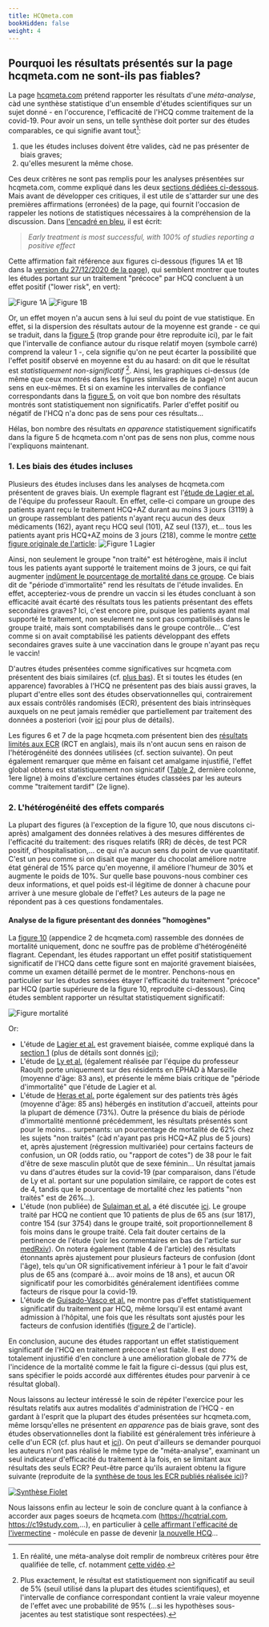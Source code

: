 ```yaml
---
title: HCQmeta.com
bookHidden: false
weight: 4
---
```


## **Pourquoi les résultats présentés sur la page hcqmeta.com ne sont-ils pas fiables?**

La page [hcqmeta.com](https://hcqmeta.com/) prétend rapporter les résultats d'une _méta-analyse_, càd une synthèse statistique d'un ensemble d'études scientifiques sur un sujet donné - en l'occurence, l'efficacité de l'HCQ comme traitement de la covid-19. Pour avoir un sens, un telle synthèse doit porter sur des études comparables, ce qui signifie avant tout[^def-metaan]:
 1. que les études incluses doivent être valides, càd ne pas présenter de biais graves; 
 2. qu'elles mesurent la même chose. 
 
[^def-metaan]: En réalité, une méta-analyse doit remplir de nombreux critères pour être qualifiée de telle, cf. notamment [cette vidéo](https://www.youtube.com/watch?v=hwE6HAg4o_8).
 
Ces deux critères ne sont pas remplis pour les analyses présentées sur hcqmeta.com, comme expliqué dans les deux [sections dédiées ci-dessous](hcqmeta/#1-les-biais-des-%c3%a9tudes-incluses).
Mais avant de développer ces critiques, il est utile de s'attarder sur une des premières affirmations (erronées) de la page, qui fournit l'occasion de rappeler les notions de statistiques nécessaires à la compréhension de la discussion. Dans [l'encadré en bleu](https://hcqmeta.com/), il est écrit:

> _Early treatment is most successful, with 100% of studies reporting a positive effect_

Cette affirmation fait référence aux figures ci-dessous (figures 1A et 1B dans la [version du 27/12/2020 de la page](https://archive.vn/SGefy)), qui semblent montrer que toutes les études portant sur un traitement "précoce" par HCQ concluent à un effet positif ("lower risk", en vert):

![Figure 1A](../hcqmeta1A.svg)
![Figure 1B](../hcqmeta1B.svg)


Or, un effet moyen n'a aucun sens à lui seul du point de vue statistique. En effet, si la dispersion des résultats autour de la moyenne est grande - ce qui se traduit, dans la [figure 5](https://archive.vn/SGefy/ee4763ee85d4afbfafe152f89df1fbcd15bb3ef6.svg) (trop grande pour être reproduite ici), par le fait que l'intervalle de confiance autour du risque relatif moyen (symbole carré) comprend la valeur 1 -, cela signifie qu'on ne peut écarter la possibilité que l'effet positif observé en moyenne est du au hasard: on dit que le résultat est _statistiquement non-significatif_ [^signifstat]. 
Ainsi, les graphiques ci-dessus (de même que ceux montrés dans les figures similaires de la page) n'ont aucun sens en eux-mêmes. Et si on examine les intervalles de confiance correspondants dans la [figure 5](https://archive.vn/SGefy/ee4763ee85d4afbfafe152f89df1fbcd15bb3ef6.svg), on voit que bon nombre des résultats montrés sont statistiquement non significatifs. Parler d'effet positif ou négatif de l'HCQ n'a donc pas de sens pour ces résultats... 

Hélas, bon nombre des résultats _en apparence_ statistiquement significatifs dans la figure 5 de hcqmeta.com n'ont pas de sens non plus, comme nous l'expliquons maintenant.

[^signifstat]: Plus exactement, le résultat est statistiquement non significatif au seuil de 5% (seuil utilisé dans la plupart des études scientifiques), et l'intervalle de confiance correspondant contient la vraie valeur moyenne de l'effet avec une probabilité de 95% (...si les hypothèses sous-jacentes au test statistique sont respectées).

### **1. Les biais des études incluses**

Plusieurs des études incluses dans les analyses de hcqmeta.com présentent de graves biais. Un exemple flagrant est l'[étude de Lagier et al.](https://www.sciencedirect.com/science/article/pii/S1477893920302817)  de l'équipe du professeur Raoult. En effet, celle-ci compare un groupe des patients ayant reçu le traitement HCQ+AZ durant au moins 3 jours (3119) à un groupe rassemblant des patients n'ayant reçu aucun des deux médicaments (162), ayant reçu HCQ seul (101), AZ seul (137), et... tous les patients ayant pris HCQ+AZ moins de 3 jours (218), comme le montre [cette figure originale de l'article](https://www.sciencedirect.com/science/article/pii/S1477893920302817#fig1):
![Figure 1 Lagier](../Lagier2020fig1.jpg)

Ainsi, non seulement le groupe "non traité"  est hétérogène, mais il inclut tous les patients ayant supporté le traitement moins de 3 jours, ce qui fait augmenter [indûment le pourcentage de mortalité dans ce groupe](https://www.clinicalmicrobiologyandinfection.com/article/S1198-743X(20)30613-3/fulltext).
Ce biais dit de "période d'immortalité" rend les résultats de l'étude invalides. En effet, accepteriez-vous de prendre un vaccin si les études concluant à son efficacité avait écarté des résultats tous les patients présentant des effets secondaires graves? Ici, c'est encore pire, puisque les patients ayant mal supporté le traitement, non seulement ne sont pas compatibilisés dans le groupe traité, mais sont comptabilisés dans le groupe contrôle... C'est comme si on avait comptabilisé les patients développant des effets secondaires graves suite à une vaccination dans le groupe n'ayant pas reçu le vaccin!

D'autres études présentées comme significatives sur hcqmeta.com présentent des biais similaires (cf. [plus bas](hcqmeta/#fig-morta)). Et si toutes les études (en apparence) favorables à l'HCQ ne présentent pas des biais aussi graves, la plupart d'entre elles sont des études observationnelles qui, contrairement aux essais contrôlés randomisés (ECR), présentent des biais intrinsèques auxquels on ne peut jamais remédier que partiellement par traitement des données a posteriori (voir [ici](remedes_faq/#obs-bias) pour plus de détails).

Les figures 6 et 7 de la page hcqmeta.com présentent bien des [résultats limités aux ECR](https://archive.vn/SGefy#rct) (RCT en anglais), mais ils n'ont aucun sens en raison de l'hétérogénéité des données utilisées (cf. section suivante). On peut également remarquer que même en faisant cet amalgame injustifié, l'effet global obtenu est statistiquement non signicatif ([Table 2](https://archive.vn/SGefy#table_positivestats2), dernière colonne, 1ere ligne) à moins d'exclure certaines études classées par les auteurs comme "traitement tardif" (2e ligne). 


### **2. L'hétérogénéité des effets comparés**

La plupart des figures (à l'exception de la figure 10, que nous discutons ci-après) amalgament des données relatives à des mesures différentes de l'efficacité du traitement: des risques relatifs (RR) de décès, de test PCR positif, d'hospitalisation,...
ce qui n'a aucun sens du point de vue quantitatif. C'est un peu comme si on disait que manger du chocolat améliore notre état général de 15% parce qu'en moyenne, il améliore l'humeur de 30% et augmente le poids de 10%. Sur quelle base pouvons-nous combiner ces deux informations, et quel poids est-il légitime de donner à chacune pour arriver à une mesure globale de l'effet? Les auteurs de la page ne répondent pas à ces questions fondamentales.

#### **Analyse de la figure présentant des données "homogènes"**

<a id="fig-morta"></a>
La [figure 10](https://archive.vn/SGefy/73f68e887ba3dce3f65db97f0c2364ed3201b762.svg) (appendice 2 de hcqmeta.com) rassemble des données de mortalité uniquement, donc ne souffre pas de problème d'hétérogénéité flagrant.
Cependant, les études rapportant un effet positif statistiquement significatif de l'HCQ dans cette figure sont en majorité gravement biaisées, comme un examen détaillé permet de le montrer. Penchons-nous en particulier sur les études sensées étayer l'efficacité du traitement "précoce" par HCQ (partie supérieure de la  figure 10, reproduite ci-dessous). Cinq études semblent rapporter un résultat statistiquement significatif:

![Figure mortalité](../fig10early.png)

Or:

* L'étude de [Lagier et al.](https://www.sciencedirect.com/science/article/pii/S1477893920302817) est gravement biaisée, comme expliqué dans la [section 1](hcqmeta/#1-les-biais-des-%c3%a9tudes-incluses) (plus de détails sont donnés [ici](https://www.clinicalmicrobiologyandinfection.com/article/S1198-743X(20)30613-3/fulltext));
* L'étude de [Ly et al.](https://www.sciencedirect.com/science/article/pii/S0924857920304301) (également réalisée par l'équipe du professeur Raoult) porte uniquement sur des résidents en EPHAD à Marseille (moyenne d'âge: 83 ans), et présente le même biais critique de "période d'immortalité" que l'étude de Lagier et al.
* L'étude de [Heras et al.](https://link.springer.com/article/10.1007/s41999-020-00432-w) porte également sur des patients très âgés (moyenne d'âge: 85 ans) hébergés en institution d'accueil, atteints pour la plupart de démence (73%). Outre la présence du biais de période d'immortalité mentionné précédemment, les résultats présentés sont pour le moins... surpenants: un pourcentage de mortalité de 62% chez les sujets "non traités" (càd n'ayant pas pris HCQ+AZ plus de 5 jours) et, après ajustement (régression multivariée) pour certains facteurs de confusion, un OR (odds ratio, ou "rapport de cotes") de 38 pour le fait d'être de sexe masculin plutôt que de sexe féminin... Un résultat jamais vu dans d'autres études sur la covid-19 (par comparaison, dans l'étude de Ly et al. portant sur une population similaire, ce rapport de cotes est de 4, tandis que le pourcentage de mortalité chez les patients "non traités" est de 26%...).
* L'étude (non publiée) de [Sulaiman et al.](https://www.medrxiv.org/content/10.1101/2020.09.09.20184143v1) a été discutée [ici](https://rechercheindependante.blogspot.com/2020/05/les-etudes-sur-lhydroxychloroquine-hors.html). Le groupe traité par HCQ ne contient que 10 patients de plus de 65 ans (sur 1817), contre 154 (sur 3754) dans le groupe traité, soit proportionnellement 8 fois moins dans le groupe traité. Cela fait douter certains de la pertinence de l'étude (voir les commentaires en bas de l'article sur [medRxiv](https://www.medrxiv.org/content/10.1101/2020.09.09.20184143v1)). On notera également (table 4 de l'article) des résultats étonnants après ajustement pour plusieurs facteurs de confusion (dont l'âge), tels qu'un OR significativement inférieur à 1 pour le fait d'avoir plus de 65 ans (comparé à... avoir moins de 18 ans), et aucun OR significatif pour les comorbidités généralement identifiées comme facteurs de risque pour la covid-19.
* L'étude de [Guisado-Vasco et al.](https://www.sciencedirect.com/science/article/pii/S2589537020303357) ne montre pas d'effet statistiquement significatif du traitement par HCQ, même lorsqu'il est entamé avant admission à l'hôpital, une fois que les résultats sont ajustés pour les facteurs de confusion identifiés ([figure 2](https://www.sciencedirect.com/science/article/pii/S2589537020303357#fig0002) de l'article).

En conclusion, aucune des études rapportant un effet statistiquement significatif de l'HCQ en traitement précoce n'est fiable. Il est donc totalement injustifié d'en conclure à une amélioration globale de 77% de l'incidence de la mortalité comme le fait la figure ci-dessus (qui plus est, sans spécifier le poids accordé aux différentes études pour parvenir à ce résultat global).

Nous laissons au lecteur intéressé le soin de répéter l'exercice pour les résultats relatifs aux autres modalités d'administration de l'HCQ - en gardant à l'esprit que la plupart des études présentées sur hcqmeta.com, même lorsqu'elles ne présentent _en apparence_ pas de biais grave, sont des études observationnelles dont la fiabilité est généralement très inférieure à celle d'un ECR (cf. plus haut et [ici](remedes_faq/#ecr-vs-obs)). On peut d'ailleurs se demander pourquoi les auteurs n'ont pas réalisé le même type de "méta-analyse", examinant un seul indicateur d'efficacité du traitement à la fois, en se limitant aux résultats des seuls ECR? Peut-être parce qu'ils auraient obtenu la figure suivante (reproduite de la [synthèse de tous les ECR publiés réalisée ici](https://public.tableau.com/profile/publichealth#!/vizhome/SynthsehydroxychloroquineetCOVID-19/Histoire1))?

[![Synthèse Fiolet](../syntheseECR-HCQ.png)](https://public.tableau.com/profile/publichealth#!/vizhome/SynthsehydroxychloroquineetCOVID-19/Histoire1)

Nous laissons enfin au lecteur le soin de conclure quant à la confiance à accorder aux pages soeurs de hcqmeta.com (https://hcqtrial.com, https://c19study.com,...), en particulier à [celle affirmant l'efficacité de l'ivermectine](https://c19ivermectin.com/) - molécule en passe de devenir [la nouvelle HCQ](https://rechercheindependante.blogspot.com/2020/12/livermectine-maintenant-contre-la-covid.html)...

